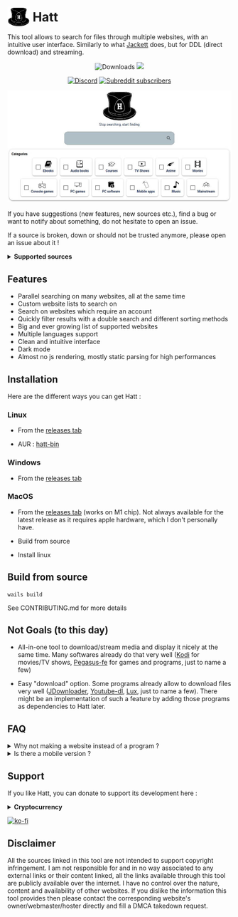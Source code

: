 # <img width="50px" style="margin-bottom:-12px;" src="./frontend/public/images/hatt-logo.png" alt="Hatt"></img> Hatt

This tool allows to search for files through multiple websites, with an intuitive user interface. Similarly to what [Jackett](https://github.com/Jackett/Jackett) does, but for DDL (direct download) and streaming.

<p align="center">
  <img src="https://img.shields.io/github/downloads/FrenchGithubUser/Hatt/total" alt="Downloads"/>
  <img src="https://img.shields.io/badge/Coded%20By%20Human-100%25-brightgreen"/>
</p>
<p align="center">
  <a href="https://discord.gg/88NbZrwmZk" target="_blank"><img height="30px" alt="Discord" src="https://img.shields.io/discord/1088442023582904390?label=Discord&logo=discord"></a>
  <a href="https://www.reddit.com/r/Hatt/" target="_blank"><img height="30px" alt="Subreddit subscribers" src="https://img.shields.io/reddit/subreddit-subscribers/hatt?label=Reddit&style=social"></a>
</p>

![Hatt - Home](.meta/home.jpg)

If you have suggestions (new features, new sources etc.), find a bug or want to notify about something, do not hesitate to open an issue.

If a source is broken, down or should not be trusted anymore, please open an issue about it !

<details> <summary> <b> Supported sources </b> </summary>

 * 9anime
 * 123movies
 * androeed
 * animekaizoku
 * animepahe
 * animetosho
 * apkmb
 * audiobb
 * audiobookbay
 * audiobooksbee
 * audiobookslab
 * audiobookss
 * bigaudiobooks
 * bilibili
 * comicextra
 * coomer
 * ddlbase
 * diakov
 * dodi-repacks
 * dosgamesarchive
 * ebook-hunter
 * edgeemu
 * emugames
 * f2movies
 * fapachi
 * fapello
 * fapeza
 * filecr
 * fitgirl-repacks
 * forcoder
 * free-mp3-download
 * g4u
 * galaxyaudiobook
 * game-2u
 * gamedrive
 * getcomics
 * gload
 * gog-games
 * gogoanime
 * goldenaudiobook
 * gomovies
 * hdaudiobooks
 * himovies
 * hotaudiobooks
 * hotleak
 * kayoanime
 * kemono
 * kupdf
 * libgenli
 * library genesis (.rs)
 * lrepack
 * magazinerack
 * memoryoftheworld
 * mobilism
 * nesgm
 * nsw2u
 * online-courses
 * openloadmov
 * ovagames
 * pdfdrive
 * rarefilmm
 * readcomicsonline
 * repackme
 * revdl
 * romulation
 * rsload
 * sflix
 * slavart
 * softarchive
 * steamrip
 * tokybook
 * trantor
 * udemy24
 * uhdmovies
 * vimm
 * watchcartoonsonline
 * wawacity
 * xoxocomics
 * yourserie
 * youtube
 * zoro

</details>

## Features

- Parallel searching on many websites, all at the same time
- Custom website lists to search on
- Search on websites which require an account
- Quickly filter results with a double search and different sorting methods
- Big and ever growing list of supported websites
- Multiple languages support
- Clean and intuitive interface
- Dark mode
- Almost no js rendering, mostly static parsing for high performances

## Installation

Here are the different ways you can get Hatt :

### Linux

- From the [releases tab](https://github.com/FrenchGithubUser/Hatt/releases)

- AUR : [hatt-bin](https://aur.archlinux.org/packages/hatt-bin)


### Windows

- From the [releases tab](https://github.com/FrenchGithubUser/Hatt/releases)


### MacOS

- From the [releases tab](https://github.com/FrenchGithubUser/Hatt/releases) (works on M1 chip). Not always available for the latest release as it requires apple hardware, which I don't personally have.

- Build from source

- Install linux


## Build from source

```
wails build
```

See CONTRIBUTING.md for more details

## Not Goals (to this day)

- All-in-one tool to download/stream media and display it nicely at the same time. Many softwares already do that very well ([Kodi](https://github.com/xbmc/xbmc) for movies/TV shows, [Pegasus-fe](https://github.com/mmatyas/pegasus-frontend) for games and programs, just to name a few)

- Easy "download" option. Some programs already allow to download files very well ([JDownloader](https://jdownloader.org/), [Youtube-dl](https://github.com/ytdl-org/youtube-dl), [Lux](https://github.com/iawia002/lux), just to name a few). There might be an implementation of such a feature by adding those programs as dependencies to Hatt later.


## FAQ

<details> <summary> Why not making a website instead of a program ? </summary>

This would allow more accessibility and less trust needed from the users, however :

- It would require a server to do the scraping, as it is not possible to do it directly in the browser because of the CORS policy that most modern browsers have. This would mean extra costs, which I don't want to bother with, and could impact the project.

- The server's IP address could easily be blocked by most of the sources. Another solution would be to maintain a local database, refreshed every x days, but this requires a lot of extra work (to maintain it, and to create a full-content scraper for every source)

- Having a tool running on everyone's computer allows for more decentralization

- I don't want to be held responsible of running such a service. This repository only provides some code, that you are free to run or not. The user takes the responsibility of what is done with it, not me.

</details>

<details> <summary> Is there a mobile version ? </summary>

Hatt is built on top of the wails framework. As soon as wails support android/iOS builds, Hatt will be available for those platforms.

</details>

## Support

If you like Hatt, you can donate to support its development here :
<details> <summary> <b> Cryptocurrency </b> </summary>

Monero : 46NLLW7dzu5jo2eZ3SiAKgQuVL1Jw8wPMSBAYA3eh4h334HzwMNFSXQ3V3PmXYEoMFXkt24pTHcD1X57KRePN8ehQXn3Ggt

Bitcoin : bc1qf4a44ae76txhmfxfsa875u8mv6murdwawt7msx

Ethereum : 0x134a0974f2fefF0F76276fBdD44439717B2b587B

</details>

[![ko-fi](https://ko-fi.com/img/githubbutton_sm.svg)](https://ko-fi.com/W7W7JUGNI)

## Disclaimer

All the sources linked in this tool are not intended to support copyright infringement. I am not responsible for and in no way associated to any external links or their content linked, all the links available through this tool are publicly available over the internet. I have no control over the nature, content and availability of other websites. If you dislike the information this tool provides then please contact the corresponding website's owner/webmaster/hoster directly and fill a DMCA takedown request.

